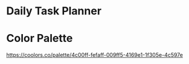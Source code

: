 # Daily Task Planner

# Color Palette
https://coolors.co/palette/4c00ff-fefaff-009ff5-4169e1-1f305e-4c597e
